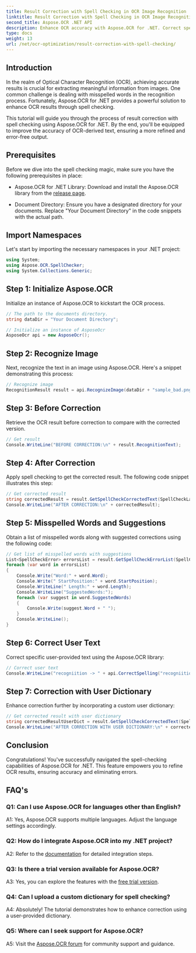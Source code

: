 ```yaml
---
title: Result Correction with Spell Checking in OCR Image Recognition
linktitle: Result Correction with Spell Checking in OCR Image Recognition
second_title: Aspose.OCR .NET API
description: Enhance OCR accuracy with Aspose.OCR for .NET. Correct spellings, customize dictionaries, and achieve error-free text recognition effortlessly.
type: docs
weight: 13
url: /net/ocr-optimization/result-correction-with-spell-checking/
---
```

## Introduction

In the realm of Optical Character Recognition (OCR), achieving accurate results is crucial for extracting meaningful information from images. One common challenge is dealing with misspelled words in the recognition process. Fortunately, Aspose.OCR for .NET provides a powerful solution to enhance OCR results through spell checking.

This tutorial will guide you through the process of result correction with spell checking using Aspose.OCR for .NET. By the end, you'll be equipped to improve the accuracy of OCR-derived text, ensuring a more refined and error-free output.

## Prerequisites

Before we dive into the spell checking magic, make sure you have the following prerequisites in place:

- Aspose.OCR for .NET Library: Download and install the Aspose.OCR library from the [release page](https://releases.aspose.com/ocr/net/).

- Document Directory: Ensure you have a designated directory for your documents. Replace "Your Document Directory" in the code snippets with the actual path.

## Import Namespaces

Let's start by importing the necessary namespaces in your .NET project:

```csharp
using System;
using Aspose.OCR.SpellChecker;
using System.Collections.Generic;
```

## Step 1: Initialize Aspose.OCR

Initialize an instance of Aspose.OCR to kickstart the OCR process.

```csharp
// The path to the documents directory.
string dataDir = "Your Document Directory";

// Initialize an instance of AsposeOcr
AsposeOcr api = new AsposeOcr();
```

## Step 2: Recognize Image

Next, recognize the text in an image using Aspose.OCR. Here's a snippet demonstrating this process:

```csharp
// Recognize image
RecognitionResult result = api.RecognizeImage(dataDir + "sample_bad.png", new RecognitionSettings(Language.Eng));
```

## Step 3: Before Correction

Retrieve the OCR result before correction to compare with the corrected version.

```csharp
// Get result
Console.WriteLine("BEFORE CORRECTION:\n" + result.RecognitionText);
```

## Step 4: After Correction

Apply spell checking to get the corrected result. The following code snippet illustrates this step:

```csharp
// Get corrected result
string correctedResult = result.GetSpellCheckCorrectedText(SpellCheckLanguage.Eng);
Console.WriteLine("AFTER CORRECTION:\n" + correctedResult);
```

## Step 5: Misspelled Words and Suggestions

Obtain a list of misspelled words along with suggested corrections using the following code:

```csharp
// Get list of misspelled words with suggestions
List<SpellCheckError> errorsList = result.GetSpellCheckErrorList(SpellCheckLanguage.Eng);
foreach (var word in errorsList)
{
	Console.Write("Word:" + word.Word);
	Console.Write(" StartPosition:" + word.StartPosition);
	Console.WriteLine(" Length:" + word.Length);
	Console.WriteLine("SuggestedWords:");
	foreach (var suggest in word.SuggestedWords)
	{
		Console.Write(suggest.Word + " ");
	}
	Console.WriteLine();
}
```

## Step 6: Correct User Text

Correct specific user-provided text using the Aspose.OCR library:

```csharp
// Correct user text
Console.WriteLine("recogniition -> " + api.CorrectSpelling("recogniition"));
```

## Step 7: Correction with User Dictionary

Enhance correction further by incorporating a custom user dictionary:

```csharp
// Get corrected result with user dictionary
string correctedResultUserDict = result.GetSpellCheckCorrectedText(SpellCheckLanguage.Eng, dataDir+"dictionary.txt");
Console.WriteLine("AFTER CORRECTION WITH USER DICTIONARY:\n" + correctedResultUserDict);
```

## Conclusion

Congratulations! You've successfully navigated the spell-checking capabilities of Aspose.OCR for .NET. This feature empowers you to refine OCR results, ensuring accuracy and eliminating errors.

## FAQ's

### Q1: Can I use Aspose.OCR for languages other than English?

A1: Yes, Aspose.OCR supports multiple languages. Adjust the language settings accordingly.

### Q2: How do I integrate Aspose.OCR into my .NET project?

A2: Refer to the [documentation](https://reference.aspose.com/ocr/net/) for detailed integration steps.

### Q3: Is there a trial version available for Aspose.OCR?

A3: Yes, you can explore the features with the [free trial version](https://releases.aspose.com/).

### Q4: Can I upload a custom dictionary for spell checking?

A4: Absolutely! The tutorial demonstrates how to enhance correction using a user-provided dictionary.

### Q5: Where can I seek support for Aspose.OCR?

A5: Visit the [Aspose.OCR forum](https://forum.aspose.com/c/ocr/16) for community support and guidance.
